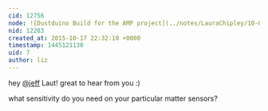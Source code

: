 ```yaml
---
cid: 12756
node: ![Dustduino Build for the AMP project](../notes/LauraChipley/10-09-2015/dustduino-build-for-the-amp-project)
nid: 12283
created_at: 2015-10-17 22:32:10 +0000
timestamp: 1445121130
uid: 7
author: liz
---
```


hey [@jeff](/profile/jeff) Laut! great to hear from you :)

what sensitivity do you need on your particular matter sensors?